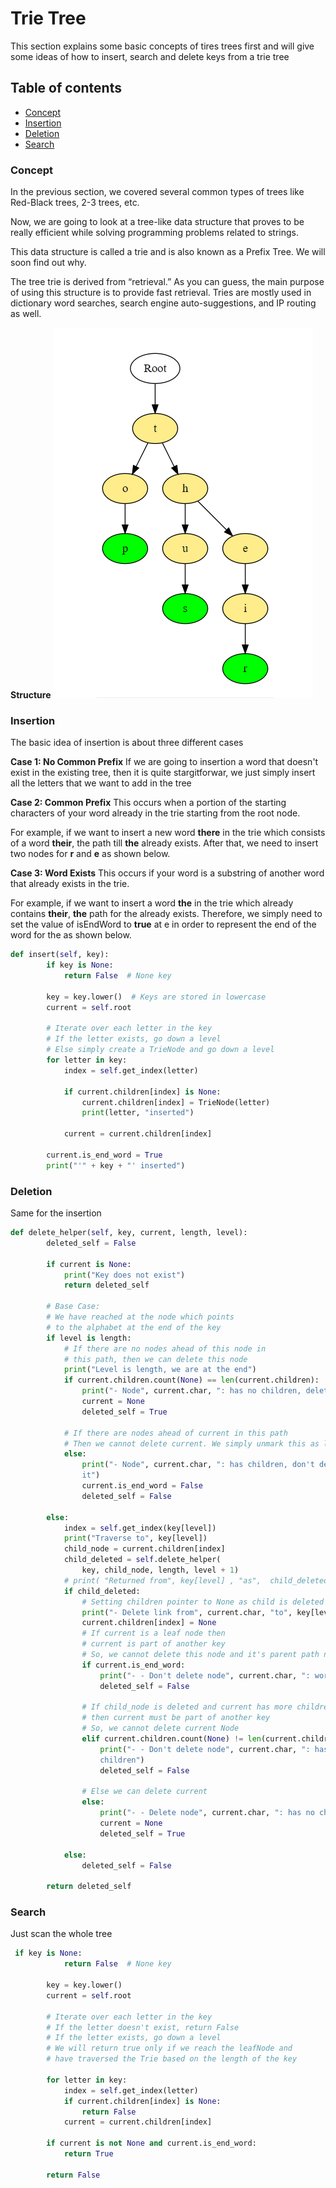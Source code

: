 # Trie Tree
This section explains some basic concepts of tires trees first and will give some ideas of how to insert, search and delete keys from a trie tree
## Table of  contents
- [Concept](#Concept)
- [Insertion](#Insertion)
- [Deletion](#Deletion)
- [Search](#Search)

### Concept
In the previous section, we covered several common types of trees like Red-Black trees, 2-3 trees, etc.

Now, we are going to look at a tree-like data structure that proves to be really efficient while solving programming problems related to strings.

This data structure is called a trie and is also known as a Prefix Tree. We will soon find out why.

The tree trie is derived from “retrieval.” As you can guess, the main purpose of using this structure is to provide fast retrieval. Tries are mostly used in dictionary word searches, search engine auto-suggestions, and IP routing as well.

**Structure**
![image](https://github.com/lyb1234567/CS_Self_Study/blob/master/Data%20Structre%20and%20Algorithm/Trie/image/Tire.PNG?raw=true)
### Insertion
The basic idea of insertion is about three different cases

**Case 1: No Common Prefix**
If we are going to insertion a word that doesn't exist in the existing tree, then it is quite stargitforwar, we just simply insert all the letters that we want to add in the tree

**Case 2: Common Prefix**
This occurs when a portion of the starting characters of your word already in the trie starting from the root node.

For example, if we want to insert a new word **there** in the trie which consists of a word **their**, the path till **the** already exists. After that, we need to insert two nodes for **r** and **e** as shown below.

**Case 3: Word Exists**
This occurs if your word is a substring of another word that already exists in the trie.

For example, if we want to insert a word **the** in the trie which already contains **their**, **the** path for the already exists. Therefore, we simply need to set the value of isEndWord to **true** at e in order to represent the end of the word for the as shown below.

```python
def insert(self, key):
        if key is None:
            return False  # None key

        key = key.lower()  # Keys are stored in lowercase
        current = self.root

        # Iterate over each letter in the key
        # If the letter exists, go down a level
        # Else simply create a TrieNode and go down a level
        for letter in key:
            index = self.get_index(letter)

            if current.children[index] is None:
                current.children[index] = TrieNode(letter)
                print(letter, "inserted")

            current = current.children[index]

        current.is_end_word = True
        print("'" + key + "' inserted")

```
### Deletion
Same for the insertion
```python
def delete_helper(self, key, current, length, level):
        deleted_self = False

        if current is None:
            print("Key does not exist")
            return deleted_self

        # Base Case:
        # We have reached at the node which points
        # to the alphabet at the end of the key
        if level is length:
            # If there are no nodes ahead of this node in
            # this path, then we can delete this node
            print("Level is length, we are at the end")
            if current.children.count(None) == len(current.children):
                print("- Node", current.char, ": has no children, delete it")
                current = None
                deleted_self = True

            # If there are nodes ahead of current in this path
            # Then we cannot delete current. We simply unmark this as leaf
            else:
                print("- Node", current.char, ": has children, don't delete \
                it")
                current.is_end_word = False
                deleted_self = False

        else:
            index = self.get_index(key[level])
            print("Traverse to", key[level])
            child_node = current.children[index]
            child_deleted = self.delete_helper(
                key, child_node, length, level + 1)
            # print( "Returned from", key[level] , "as",  child_deleted)
            if child_deleted:
                # Setting children pointer to None as child is deleted
                print("- Delete link from", current.char, "to", key[level])
                current.children[index] = None
                # If current is a leaf node then
                # current is part of another key
                # So, we cannot delete this node and it's parent path nodes
                if current.is_end_word:
                    print("- - Don't delete node", current.char, ": word end")
                    deleted_self = False

                # If child_node is deleted and current has more children
                # then current must be part of another key
                # So, we cannot delete current Node
                elif current.children.count(None) != len(current.children):
                    print("- - Don't delete node", current.char, ": has \
                    children")
                    deleted_self = False

                # Else we can delete current
                else:
                    print("- - Delete node", current.char, ": has no children")
                    current = None
                    deleted_self = True

            else:
                deleted_self = False

        return deleted_self

```
### Search
Just scan the whole tree
```python
 if key is None:
            return False  # None key

        key = key.lower()
        current = self.root

        # Iterate over each letter in the key
        # If the letter doesn't exist, return False
        # If the letter exists, go down a level
        # We will return true only if we reach the leafNode and
        # have traversed the Trie based on the length of the key

        for letter in key:
            index = self.get_index(letter)
            if current.children[index] is None:
                return False
            current = current.children[index]

        if current is not None and current.is_end_word:
            return True

        return False

```


